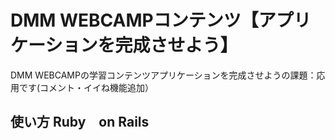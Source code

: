 # DMM WEBCAMPコンテンツ【アプリケーションを完成させよう】
DMM WEBCAMPの学習コンテンツアプリケーションを完成させようの課題：応用です(コメント・イイね機能追加） 
## 使い方 Ruby　on Rails

